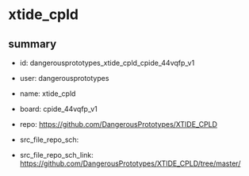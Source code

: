 # xtide_cpld
 
## summary 
* id: dangerousprototypes_xtide_cpld_cpide_44vqfp_v1
* user: dangerousprototypes
* name: xtide_cpld
* board: cpide_44vqfp_v1
* repo: https://github.com/DangerousPrototypes/XTIDE_CPLD



* src_file_repo_sch: 
* src_file_repo_sch_link: https://github.com/DangerousPrototypes/XTIDE_CPLD/tree/master/






